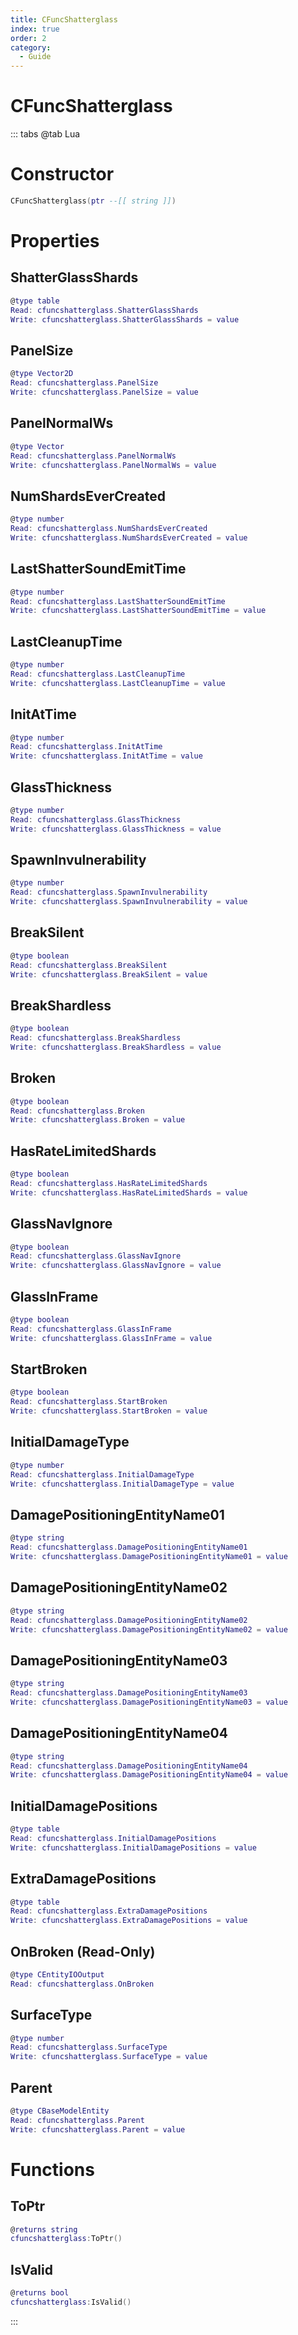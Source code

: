 ```yaml
---
title: CFuncShatterglass
index: true
order: 2
category:
  - Guide
---
```


# CFuncShatterglass

::: tabs
@tab Lua
# Constructor
```lua
CFuncShatterglass(ptr --[[ string ]])
```
# Properties
## ShatterGlassShards 
```lua
@type table
Read: cfuncshatterglass.ShatterGlassShards
Write: cfuncshatterglass.ShatterGlassShards = value
```
## PanelSize 
```lua
@type Vector2D
Read: cfuncshatterglass.PanelSize
Write: cfuncshatterglass.PanelSize = value
```
## PanelNormalWs 
```lua
@type Vector
Read: cfuncshatterglass.PanelNormalWs
Write: cfuncshatterglass.PanelNormalWs = value
```
## NumShardsEverCreated 
```lua
@type number
Read: cfuncshatterglass.NumShardsEverCreated
Write: cfuncshatterglass.NumShardsEverCreated = value
```
## LastShatterSoundEmitTime 
```lua
@type number
Read: cfuncshatterglass.LastShatterSoundEmitTime
Write: cfuncshatterglass.LastShatterSoundEmitTime = value
```
## LastCleanupTime 
```lua
@type number
Read: cfuncshatterglass.LastCleanupTime
Write: cfuncshatterglass.LastCleanupTime = value
```
## InitAtTime 
```lua
@type number
Read: cfuncshatterglass.InitAtTime
Write: cfuncshatterglass.InitAtTime = value
```
## GlassThickness 
```lua
@type number
Read: cfuncshatterglass.GlassThickness
Write: cfuncshatterglass.GlassThickness = value
```
## SpawnInvulnerability 
```lua
@type number
Read: cfuncshatterglass.SpawnInvulnerability
Write: cfuncshatterglass.SpawnInvulnerability = value
```
## BreakSilent 
```lua
@type boolean
Read: cfuncshatterglass.BreakSilent
Write: cfuncshatterglass.BreakSilent = value
```
## BreakShardless 
```lua
@type boolean
Read: cfuncshatterglass.BreakShardless
Write: cfuncshatterglass.BreakShardless = value
```
## Broken 
```lua
@type boolean
Read: cfuncshatterglass.Broken
Write: cfuncshatterglass.Broken = value
```
## HasRateLimitedShards 
```lua
@type boolean
Read: cfuncshatterglass.HasRateLimitedShards
Write: cfuncshatterglass.HasRateLimitedShards = value
```
## GlassNavIgnore 
```lua
@type boolean
Read: cfuncshatterglass.GlassNavIgnore
Write: cfuncshatterglass.GlassNavIgnore = value
```
## GlassInFrame 
```lua
@type boolean
Read: cfuncshatterglass.GlassInFrame
Write: cfuncshatterglass.GlassInFrame = value
```
## StartBroken 
```lua
@type boolean
Read: cfuncshatterglass.StartBroken
Write: cfuncshatterglass.StartBroken = value
```
## InitialDamageType 
```lua
@type number
Read: cfuncshatterglass.InitialDamageType
Write: cfuncshatterglass.InitialDamageType = value
```
## DamagePositioningEntityName01 
```lua
@type string
Read: cfuncshatterglass.DamagePositioningEntityName01
Write: cfuncshatterglass.DamagePositioningEntityName01 = value
```
## DamagePositioningEntityName02 
```lua
@type string
Read: cfuncshatterglass.DamagePositioningEntityName02
Write: cfuncshatterglass.DamagePositioningEntityName02 = value
```
## DamagePositioningEntityName03 
```lua
@type string
Read: cfuncshatterglass.DamagePositioningEntityName03
Write: cfuncshatterglass.DamagePositioningEntityName03 = value
```
## DamagePositioningEntityName04 
```lua
@type string
Read: cfuncshatterglass.DamagePositioningEntityName04
Write: cfuncshatterglass.DamagePositioningEntityName04 = value
```
## InitialDamagePositions 
```lua
@type table
Read: cfuncshatterglass.InitialDamagePositions
Write: cfuncshatterglass.InitialDamagePositions = value
```
## ExtraDamagePositions 
```lua
@type table
Read: cfuncshatterglass.ExtraDamagePositions
Write: cfuncshatterglass.ExtraDamagePositions = value
```
## OnBroken (Read-Only)
```lua
@type CEntityIOOutput
Read: cfuncshatterglass.OnBroken
```
## SurfaceType 
```lua
@type number
Read: cfuncshatterglass.SurfaceType
Write: cfuncshatterglass.SurfaceType = value
```
## Parent 
```lua
@type CBaseModelEntity
Read: cfuncshatterglass.Parent
Write: cfuncshatterglass.Parent = value
```
# Functions
## ToPtr
```lua
@returns string
cfuncshatterglass:ToPtr()
```
## IsValid
```lua
@returns bool
cfuncshatterglass:IsValid()
```

:::